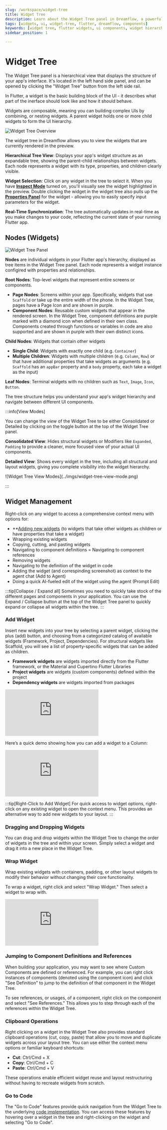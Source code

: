 ```yaml
---
slug: /workspace/widget-tree
title: Widget Tree 
description: Learn about the Widget Tree panel in Dreamflow, a powerful hierarchical view that displays and helps you manage your Flutter app's widget structure
tags: [widgets, ui, widget-tree, flutter, dreamflow, components]
keywords: [widget tree, flutter widgets, ui components, widget hierarchy, widget management, widget structure, dreamflow interface, widget navigation, widget properties, widget selection]
sidebar_position: 1

---
```


# Widget Tree

The Widget Tree panel is a hierarchical view that displays the structure of your app's interface. It's located in the left hand side panel, and can be opened by clicking the "Widget Tree" button from the left side rail.  

In Flutter, a widget is the basic building block of the UI - it describes what part of the inerface should look like and how it should behave. 

Widgets are composable, meaning you can building complex UIs by combining, or nesting widgets. 
A parent widget holds one or more child widgets to form the UI hierarchy. 

![Widget Tree Overview](../imgs/widget-tree-overview.avif)


The widget tree in Dreamflow allows you to view the widgets that are currently rendered in the preview. 


**Hierarchical Tree View**: Displays your app's widget structure as an expandable tree, showing the parent-child relationships between widgets. Each node represents a widget with its type, properties, and children clearly visible.

**Widget Selection**: Click on any widget in the tree to select it. When you have **[Inspect Mode](/workspace/content-panel#inspect-mode)** turned on, you'll visually see the widget highlighted in the preview. Double clicking the widget in the widget tree also pulls up the **[Properties Panel](/workspace/properties-panel)** for the widget - allowing you to easily specify input parameters for the widget.

**Real-Time Synchronization**: The tree automatically updates in real-time as you make changes to your code, reflecting the current state of your running Flutter app.


## Nodes (Widgets)

![Widget Tree Panel](../imgs/widget-tree.png)

**Nodes** are individual widgets in your Flutter app's hierarchy, displayed as tree items in the Widget Tree panel. Each node represents a widget instance configired with properties and relationships.

**Root Nodes**: Top-level widgets that represent entire screens or components.
- **Page Nodes**: Screens within your app. Specifically, widgets that use `Scaffold` or take up the entire width of the phone. In the Widget Tree, pages have a Page Icon and are shown in purple.
- **Component Nodes**: Reusable custom widgets that appear in the rendered screen. In the Widget Tree, component definitions are purple marked with a diamond icon when defined in their own class. Components created through functions or variables in code are also supported and are shown in purple with their own distinct icons.

**Child Nodes**: Widgets that contain other widgets
- **Single Child**: Widgets with exactly one child (e.g. `Container`)
- **Multiple Children**: Widgets with multiple children (e.g. `Column`, `Row`) or that have additional properties that take widgets as arguments (e.g. `Scaffold` has an `appBar` property and a `body` property, each take a widget as the input)

**Leaf Nodes**: Terminal widgets with no children such as `Text`, `Image`, `Icon`, `Button`. 

The tree structure helps you understand your app's widget hierarchy and navigate between different UI components.


:::info[View Modes]

You can change the *view* of the Widget Tree to be either Consolidated or Detailed by clicking on the toggle button at the top of the Widget Tree panel. 

**Consolidated View**: Hides structural widgets or Modifiers like `Expanded`, `Padding` to provide a cleaner, more focused view of your actual UI components.

**Detailed View**: Shows every widget in the tree, including all structural and layout widgets, giving you complete visibility into the widget hierarchy.
<p></p>
![Widget Tree View Modes](../imgs/widget-tree-view-mode.png)

:::


## Widget Management

Right-click on any widget to access a comprehensive context menu with options for:
- **[Adding new widgets](/workspace/widget-tree#add-widget) (to widgets that take other widgets as children or have properties that take a widget)
- Wrapping existing widgets
- Copying, cutting, and pasting widgets
- Navigating to component definitions
= Navigating to component references
- Removing widgets
- Navigating to the definition of the widget in code
- Adding the widget (and correspinding screenshot) as context to the agent chat (Add to Agent)
- Doing a quick AI-fueled edit of the widget using the agent (Prompt Edit)

:::tip[Collapse / Expand all]
Sometimes you need to quickly take stock of the different pages and components in your application. You can use the Expand / Collapse button at the top of the Widget Tree panel to quickly expand or collapse all widgets within the tree.
:::

### Add Widget
Insert new widgets into your tree by selecting a parent widget, clicking the plus (add) button, and choosing from a categorized catalog of available widgets (Framework, Project, Dependencies). For structural widgets like Scaffold, you will see a list of property-specific widgets that can be added as children.

- **Framework widgets** are widgets imported directly from the Flutter framework, or the Material and Cupertino Flutter Libraries
- **Project widgets** are widgets (custom components) defined within the project
- **Dependency widgets** are widgets imported from packages


<div style={{
    position: 'relative',
    paddingBottom: 'calc(50.67989417989418% + 41px)', // Keeps the aspect ratio and additional padding
    height: 0,
    width: '100%'}}>
    <iframe 
        src="https://demo.arcade.software/Xb10bs310XYTGNS6Uf1H?embed&show_copy_link=true"
        title=""
        style={{
            position: 'absolute',
            top: 0,
            left: 0,
            width: '100%',
            height: '100%',
            colorScheme: 'light'
        }}
        frameBorder="0"
        loading="lazy"
        webkitAllowFullScreen
        mozAllowFullScreen
        allowFullScreen
        allow="clipboard-write">
    </iframe>
</div>
<p></p>




Here’s a quick demo showing how you can add a widget to a Column:

<div style={{
    position: 'relative',
    paddingBottom: 'calc(50.67989417989418% + 41px)', // Keeps the aspect ratio and additional padding
    height: 0,
    width: '100%'}}>
    <iframe 
        src="https://demo.arcade.software/3eXOPIUfeFG3StCJv5H4?embed&show_copy_link=true"
        title=""
        style={{
            position: 'absolute',
            top: 0,
            left: 0,
            width: '100%',
            height: '100%',
            colorScheme: 'light'
        }}
        frameBorder="0"
        loading="lazy"
        webkitAllowFullScreen
        mozAllowFullScreen
        allowFullScreen
        allow="clipboard-write">
    </iframe>
</div>
<p></p>

:::tip[Right-Click to Add Widget]
For quick access to widget options, right-click on any existing widget to open the context menu. This provides an alternative way to add new widgets to your layout.
:::

### Dragging and Dropping Widgets 
You can drag and drop widgets within the Widget Tree to change the order of widgets in the tree and within your screen. Simply select a widget and drag it into a new place in the Widget Tree. 

<!-- TO DO: add arcade -->

### Wrap Widget
Wrap existing widgets with containers, padding, or other layout widgets to modify their behavior without changing their core functionality.

To wrap a widget, right click and select "Wrap Widget." Then select a widget to wrap with. 

<div style={{
    position: 'relative',
    paddingBottom: 'calc(50.67989417989418% + 41px)', // Keeps the aspect ratio and additional padding
    height: 0,
    width: '100%'}}>
    <iframe 
        src="https://demo.arcade.software/2Hdtm30YQkY9xy4zFhKv?embed&show_copy_link=true"
        title=""
        style={{
            position: 'absolute',
            top: 0,
            left: 0,
            width: '100%',
            height: '100%',
            colorScheme: 'light'
        }}
        frameBorder="0"
        loading="lazy"
        webkitAllowFullScreen
        mozAllowFullScreen
        allowFullScreen
        allow="clipboard-write">
    </iframe>
</div>
<p></p>

### Jumping to Component Definitions and References
When building your application, you may want to see where Custom Components are defined or referenced. For example, you can right click instances of components (denoted using the component icon) and click "See Definition" to jump to the definition of that component in the Widget Tree. 

To see references, or usages, of a component, right click on the component and select "See References." This allows you to step through each of the references within the Widget Tree.

<!-- TO DO: add arcade -->


### Clipboard Operations
Right clicking on a widget in the Widget Tree also provides standard clipboard operations (cut, copy, paste) that allow you to move and duplicate widgets across your layout tree. You can use either the context menu options or familiar keyboard shortcuts:

- **Cut**: Ctrl/Cmd + X
- **Copy**: Ctrl/Cmd + C  
- **Paste**: Ctrl/Cmd + V

These operations enable efficient widget reuse and layout restructuring without having to recreate widgets from scratch.

### Go to Code
The "Go to Code" features provide quick navigation from the Widget Tree to the underlying [code implementation](../content-panel.md#code-editor). You can access these features by hovering over a widget in the tree and right-clicking on the widget and selecting "Go to Code".

 

